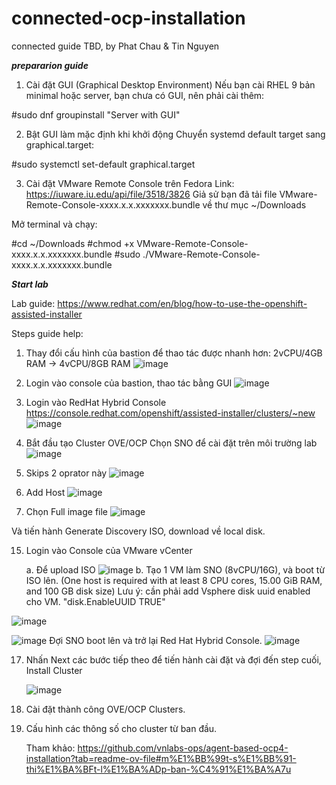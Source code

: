 # connected-ocp-installation
connected guide TBD, by Phat Chau & Tin Nguyen


***prepararion guide***

1. Cài đặt GUI (Graphical Desktop Environment)
Nếu bạn cài RHEL 9 bản minimal hoặc server, bạn chưa có GUI, nên phải cài thêm:

#sudo dnf groupinstall "Server with GUI"

2. Bật GUI làm mặc định khi khởi động
Chuyển systemd default target sang graphical.target:

#sudo systemctl set-default graphical.target

3. Cài đặt VMware Remote Console trên Fedora
Link: https://iuware.iu.edu/api/file/3518/3826
Giả sử bạn đã tải file VMware-Remote-Console-xxxx.x.x.xxxxxxx.bundle về thư mục ~/Downloads

Mở terminal và chạy:

#cd ~/Downloads
#chmod +x VMware-Remote-Console-xxxx.x.x.xxxxxxx.bundle
#sudo ./VMware-Remote-Console-xxxx.x.x.xxxxxxx.bundle


***Start lab***

Lab guide: https://www.redhat.com/en/blog/how-to-use-the-openshift-assisted-installer

Steps guide help:

1. Thay đổi cấu hình của bastion để thao tác được nhanh hơn: 2vCPU/4GB RAM -> 4vCPU/8GB RAM
   ![image](https://github.com/user-attachments/assets/1d60a0c1-3a9b-44ec-b7ee-48d9e01f6478)

3. Login vào console của bastion, thao tác bằng GUI
   ![image](https://github.com/user-attachments/assets/b019dd97-78ae-4664-a7be-fe7ae39cfbf3)

5. Login vào RedHat Hybrid Console https://console.redhat.com/openshift/assisted-installer/clusters/~new
   ![image](https://github.com/user-attachments/assets/0ee20cbd-7374-469d-9674-44d3c243d854)

7. Bắt đầu tạo Cluster OVE/OCP
   Chọn SNO để cài đặt trên môi trường lab
   ![image](https://github.com/user-attachments/assets/7ee50c33-d486-4321-a367-9ba18fedef77)

9. Skips 2 oprator này
    ![image](https://github.com/user-attachments/assets/abe57f75-464e-42eb-8d10-1ab0e6b3c200)

11. Add Host
    ![image](https://github.com/user-attachments/assets/d39a15ac-863c-48fc-b717-b5caeafd629e)

13. Chọn Full image file
    ![image](https://github.com/user-attachments/assets/daceeff4-66e1-4944-8a16-d9e5a2eee106)

Và tiến hành Generate Discovery ISO, download về local disk.

15. Login vào Console của VMware vCenter
   
    a. Để upload ISO
    ![image](https://github.com/user-attachments/assets/62d1cc30-313b-432c-a9ee-104099e05fd3)
   b. Tạo 1 VM làm SNO (8vCPU/16G), và boot từ ISO lên. (One host is required with at least 8 CPU cores, 15.00 GiB RAM, and 100 GB disk size)
   Lưu ý: cần phải add Vsphere disk uuid enabled cho VM.
   "disk.EnableUUID TRUE"

![image](https://github.com/user-attachments/assets/b367fd0e-5e10-4a28-b7f2-64887dadb43d)

   ![image](https://github.com/user-attachments/assets/9d4e4faa-d9f6-4e46-9307-e5e0afdc7d39)
   Đợi SNO boot lên và trở lại Red Hat Hybrid Console.
![image](https://github.com/user-attachments/assets/59ac5026-c7ba-494e-8d81-ee365751f9a4)

17. Nhấn Next các bước tiếp theo để tiến hành cài đặt và đợi đến step cuối, Install Cluster 

    ![image](https://github.com/user-attachments/assets/9dd9bcc2-698c-4f84-8d6d-094af137b97a)

19. Cài đặt thành công OVE/OCP Clusters.
    
21. Cấu hình các thông số cho cluster từ ban đầu.

    Tham khảo: https://github.com/vnlabs-ops/agent-based-ocp4-installation?tab=readme-ov-file#m%E1%BB%99t-s%E1%BB%91-thi%E1%BA%BFt-l%E1%BA%ADp-ban-%C4%91%E1%BA%A7u


















